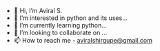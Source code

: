 - 👋 Hi, I’m Aviral S.
- 👀 I’m interested in python and its uses...
- 🌱 I’m currently learning python...
- 💞️ I’m looking to collaborate on ...
- 📫 How to reach me - aviralshirgupe@gmail.com

<!---
tituswastaken/tituswastaken is a ✨ special ✨ repository because its `README.md` (this file) appears on your GitHub profile.
You can click the Preview link to take a look at your changes.
--->
